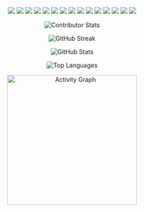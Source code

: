 <p align="center">
  <!-- Tech Stack -->
  <img src="https://img.shields.io/badge/c-%2300599C.svg?style=for-the-badge&logo=c&logoColor=white" />
  <img src="https://img.shields.io/badge/css3-%231572B6.svg?style=for-the-badge&logo=css3&logoColor=white" />
  <img src="https://img.shields.io/badge/html5-%23E34F26.svg?style=for-the-badge&logo=html5&logoColor=white" />
  <img src="https://img.shields.io/badge/java-%23ED8B00.svg?style=for-the-badge&logo=openjdk&logoColor=white" />
  <img src="https://img.shields.io/badge/javascript-%23323330.svg?style=for-the-badge&logo=javascript&logoColor=%23F7DF1E" />
  <img src="https://img.shields.io/badge/typescript-%23007ACC.svg?style=for-the-badge&logo=typescript&logoColor=white" />
  <img src="https://img.shields.io/badge/Render-%46E3B7.svg?style=for-the-badge&logo=render&logoColor=white" />
  <img src="https://img.shields.io/badge/vercel-%23000000.svg?style=for-the-badge&logo=vercel&logoColor=white" />
  <img src="https://img.shields.io/badge/Next-black?style=for-the-badge&logo=next.js&logoColor=white" />
  <img src="https://img.shields.io/badge/node.js-6DA55F?style=for-the-badge&logo=node.js&logoColor=white" />
  <img src="https://img.shields.io/badge/react-%2320232a.svg?style=for-the-badge&logo=react&logoColor=%2361DAFB" />
  <img src="https://img.shields.io/badge/tailwindcss-%2338B2AC.svg?style=for-the-badge&logo=tailwind-css&logoColor=white" />
  <img src="https://img.shields.io/badge/Supabase-3ECF8E?style=for-the-badge&logo=supabase&logoColor=white" />
  <img src="https://img.shields.io/badge/mysql-4479A1.svg?style=for-the-badge&logo=mysql&logoColor=white" />
  <img src="https://img.shields.io/badge/Prisma-3982CE?style=for-the-badge&logo=Prisma&logoColor=white" />
</p>

<p align="center">
  <img src="https://github-contributor-stats.vercel.app/api?username=subashbaniyaa&limit=5&theme=dark&combine_all_yearly_contributions=true" alt="Contributor Stats" />
</p>

<p align="center">
  <img src="https://github-readme-streak-stats.herokuapp.com/?user=subashbaniyaa&theme=dark" alt="GitHub Streak" />
</p>

<p align="center">
  <img src="https://github-readme-stats.vercel.app/api?username=subashbaniyaa&show_icons=true&locale=en&theme=dark" alt="GitHub Stats" />
</p>

<p align="center">
  <img src="https://github-readme-stats.vercel.app/api/top-langs?username=subashbaniyaa&show_icons=true&locale=en&layout=donut-vertical&theme=dark" alt="Top Languages" />
</p>

<p align="center">
  <img src="https://github-readme-activity-graph.vercel.app/graph?username=subashbaniyaa&radius=16&theme=github&area=true&order=5" height="300" alt="Activity Graph" />
</p>

